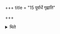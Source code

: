 +++
title = "15 पूर्वार्धे गृह्णाति"

+++

<details><summary>थिते</summary>

पूर्वार्धे गृह्णाति १५
</details>
